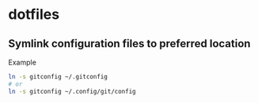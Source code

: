 # dotfiles

## Symlink configuration files to preferred location

Example

  ```sh
  ln -s gitconfig ~/.gitconfig
  # or
  ln -s gitconfig ~/.config/git/config
  ```

